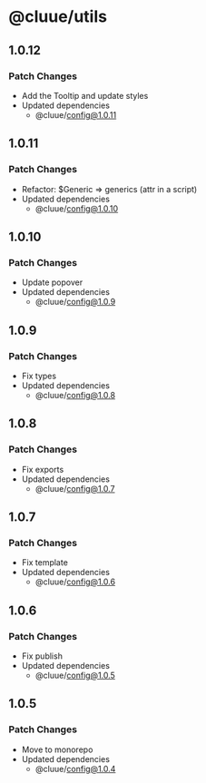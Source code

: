 # @cluue/utils

## 1.0.12

### Patch Changes

- Add the Tooltip and update styles
- Updated dependencies
  - @cluue/config@1.0.11

## 1.0.11

### Patch Changes

- Refactor: $Generic => generics (attr in a script)
- Updated dependencies
  - @cluue/config@1.0.10

## 1.0.10

### Patch Changes

- Update popover
- Updated dependencies
  - @cluue/config@1.0.9

## 1.0.9

### Patch Changes

- Fix types
- Updated dependencies
  - @cluue/config@1.0.8

## 1.0.8

### Patch Changes

- Fix exports
- Updated dependencies
  - @cluue/config@1.0.7

## 1.0.7

### Patch Changes

- Fix template
- Updated dependencies
  - @cluue/config@1.0.6

## 1.0.6

### Patch Changes

- Fix publish
- Updated dependencies
  - @cluue/config@1.0.5

## 1.0.5

### Patch Changes

- Move to monorepo
- Updated dependencies
  - @cluue/config@1.0.4
